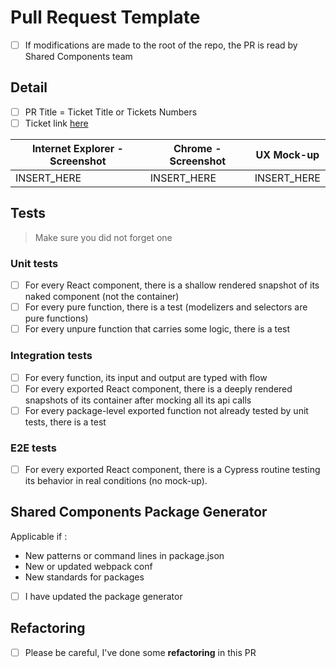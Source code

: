 # Pull Request Template

- [ ] If modifications are made to the root of the repo, the PR is read by Shared Components team

## Detail

- [ ] PR Title = Ticket Title or Tickets Numbers
- [ ] Ticket link [here]()

| Internet Explorer - Screenshot | Chrome - Screenshot | UX Mock-up  |
| ------------------------------ | ------------------- | ----------- |
| INSERT_HERE                    | INSERT_HERE         | INSERT_HERE |

## Tests

> Make sure you did not forget one

### Unit tests

- [ ] For every React component, there is a shallow rendered snapshot of its naked component (not the container)
- [ ] For every pure function, there is a test (modelizers and selectors are pure functions)
- [ ] For every unpure function that carries some logic, there is a test

### Integration tests

- [ ] For every function, its input and output are typed with flow
- [ ] For every exported React component, there is a deeply rendered snapshots of its container after mocking all its api calls
- [ ] For every package-level exported function not already tested by unit tests, there is a test

### E2E tests

-  [ ] For every exported React component, there is a Cypress routine testing its behavior in real conditions (no mock-up).


## Shared Components Package Generator

Applicable if :

- New patterns or command lines in package.json
- New or updated webpack conf
- New standards for packages

- [ ] I have updated the package generator

## Refactoring

- [ ] Please be careful, I've done some **refactoring** in this PR
